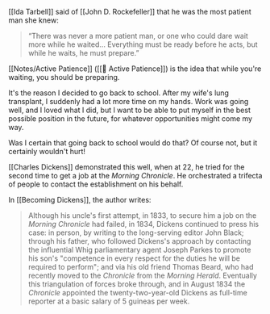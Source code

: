 
[[Ida Tarbell]] said of [[John D. Rockefeller]] that he was the most patient man she knew:

> “There was never a more patient man, or one who could dare wait more while he waited… Everything must be ready before he acts, but while he waits, he must prepare.”

[[Notes/Active Patience]] ([[📰 Active Patience]]) is the idea that while you're waiting, you should be preparing.

It's the reason I decided to go back to school. After my wife's lung transplant, I suddenly had a lot more time on my hands. Work was going well, and I loved what I did, but I want to be able to put myself in the best possible position in the future, for whatever opportunities might come my way.

Was I certain that going back to school would do that? Of course not, but it certainly wouldn't hurt!

[[Charles Dickens]] demonstrated this well, when at 22, he tried for the second time to get a job at the *Morning Chronicle*. He orchestrated a trifecta of people to contact the establishment on his behalf.

In [[Becoming Dickens]], the author writes:

> Although his uncle's first attempt, in 1833, to secure him a job on the *Morning Chronicle* had failed, in 1834, Dickens continued to press his case: in person, by writing to the long-serving editor John Black; through his father, who followed Dickens's approach by contacting the influential Whig parliamentary agent Joseph Parkes to promote his son's "competence in every respect for the duties he will be required to perform"; and via his old friend Thomas Beard, who had recently moved to the *Chronicle* from the *Morning Herald*. Eventually this triangulation of forces broke through, and in August 1834 the *Chronicle* appointed the twenty-two-year-old Dickens as full-time reporter at a basic salary of 5 guineas per week.